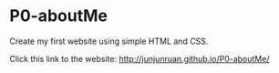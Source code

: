 # P0-aboutMe
Create my first website using simple HTML and CSS.

Click this link to the website: http://junjunruan.github.io/P0-aboutMe/
